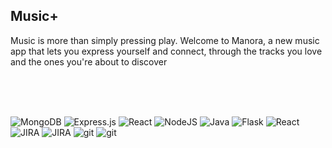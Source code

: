 ## Music+

Music is more than simply pressing play. Welcome to Manora, a new music app that lets you express yourself and connect, through the tracks you love and the ones you're about to discover


<br>
<br>
<br>

![MongoDB](https://img.shields.io/badge/MongoDB-%234ea94b.svg?style=for-the-badge&logo=mongodb&logoColor=white)
![Express.js](https://img.shields.io/badge/express.js-%23404d59.svg?style=for-the-badge&logo=express&logoColor=%2361DAFB)
![React](https://img.shields.io/badge/ReactNative-20232A?style=for-the-badge&logo=react&logoColor=61DAFB)
![NodeJS](https://img.shields.io/badge/node.js-6DA55F?style=for-the-badge&logo=node.js&logoColor=white)
![Java](https://img.shields.io/badge/Firebase-ED8B00?style=for-the-badge&logo=firebase&logoColor=white)
![Flask](https://img.shields.io/badge/CSS3-1572B6?style=for-the-badge&logo=css3&logoColor=white)
![React](https://img.shields.io/badge/JavaScript-323330?style=for-the-badge&logo=javascript&logoColor=F7DF1E)
![JIRA](https://img.shields.io/badge/Visual_Studio_Code-0078D4?style=for-the-badge&logo=visual%20studio%20code&logoColor=white)
![JIRA](https://img.shields.io/badge/GitHub-100000?style=for-the-badge&logo=github&logoColor=white)
 ![git](https://img.shields.io/badge/GIT-E44C30?style=for-the-badge&logo=git&logoColor=white)
 ![git](https://img.shields.io/badge/TypeScript-007ACC?style=for-the-badge&logo=typescript&logoColor=white)
